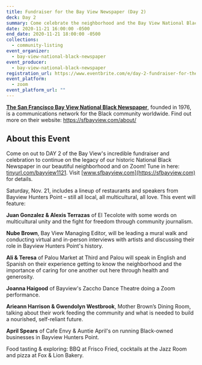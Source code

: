 ```yaml
---
title: Fundraiser for the Bay View Newspaper (Day 2)
deck: Day 2
summary: Come celebrate the neighborhood and the Bay View National Black Newspaper!
date: 2020-11-21 16:00:00 -0500
end_date: 2020-11-21 18:00:00 -0500
collections:
  - community-listing
event_organizer:
  - bay-view-national-black-newspaper
event_producer:
  - bay-view-national-black-newspaper
registration_url: https://www.eventbrite.com/e/day-2-fundraiser-for-the-bay-view-newspaper-tickets-128293087077
event_platform:
  - zoom
event_platform_url: ""
---
```

**[The San Francisco Bay View National Black Newspaper](https://sfbayview.com)**, founded in 1976, is a communications network for the Black community worldwide. Find out more on their website: <https://sfbayview.com/about/>

## About this Event

Come on out to DAY 2 of the Bay View's incredible fundraiser and celebration to continue on the legacy of our historic National Black Newspaper in our beautiful neighborhood and on Zoom! Tune in here: [tinyurl.com/bayview1121]([tinyurl.com/bayview1121](https://zoom.us/s/93126054358?pwd=RlV1MGdtVjBkRkRGb2E3bGVzMjlqdz09#success)). Visit [www.sfbayview.com](https://sfbayview.com) for details.

Saturday, Nov. 21, includes a lineup of restaurants and speakers from Bayview Hunters Point – still all local, all multicultural, all love. This event will feature:

**Juan Gonzalez & Alexis Terrazas** of El Tecolote with some words on multicultural unity and the fight for freedom through community journalism.

**Nube Brown**, Bay View Managing Editor, will be leading a mural walk and conducting virtual and in-person interviews with artists and discussing their role in Bayview Hunters Point's history.

**Ali & Teresa** of Palou Market at Third and Palou will speak in English and Spanish on their experience getting to know the neighborhood and the importance of caring for one another out here through health and generosity.

**Joanna Haigood** of Bayview's Zaccho Dance Theatre doing a Zoom performance.

**Arieann Harrison & Gwendolyn Westbrook**, Mother Brown’s Dining Room, talking about their work feeding the community and what is needed to build a nourished, self-reliant future.

**April Spears** of Cafe Envy & Auntie April's on running Black-owned businesses in Bayview Hunters Point.

Food tasting & exploring: BBQ at Frisco Fried, cocktails at the Jazz Room and pizza at Fox & Lion Bakery.